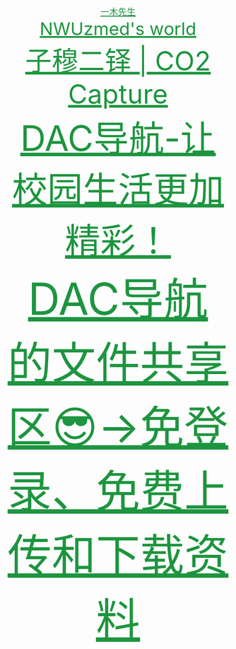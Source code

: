 <div align='center' >
  <a href="https://co2capture.cf/vita/" target="_blank" style="color:#1d953f;font-size:20px" >一木先生</a>
  <br>
  <a href="https://co2co2.cf/" target="_blank" style="color:#1d953f;font-size:40px" >NWUzmed's world</a>
  <br>
  <a href="https://nwuzmed.gitee.io/" target="_blank" style="color:#1d953f;font-size:60px" >子穆二铎 | CO2 Capture</a>
  <br>
  <a href="https://nwuzmed.ga/" target="_blank" style="color:#1d953f;font-size:80px" >DAC导航-让校园生活更加精彩！</a>
  <br>
  <a href="http://nwuzmed.ysepan.com/" target="_blank" style="color:#1d953f;font-size:100px" >DAC导航的文件共享区😎→免登录、免费上传和下载资料</a>
  <br>
</div>
